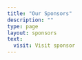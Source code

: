 ```yaml
---
title: "Our Sponsors"
description: ""
type: page
layout: sponsors
text:
  visit: Visit sponsor
---
```

